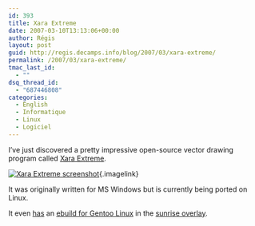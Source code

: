```yaml
---
id: 393
title: Xara Extreme
date: 2007-03-10T13:13:06+00:00
author: Régis
layout: post
guid: http://regis.decamps.info/blog/2007/03/xara-extreme/
permalink: /2007/03/xara-extreme/
tmac_last_id:
  - ""
dsq_thread_id:
  - "687446808"
categories:
  - English
  - Informatique
  - Linux
  - Logiciel
---
```

I’ve just discovered a pretty impressive open-source vector drawing program called [Xara Extreme](http://www.xaraxtreme.org/). 

[<img id="image394" src="http://regis.decamps.info/blog/wp-content/uploads/2007/03/capture_xara04.jpg" alt="Xara Extreme screenshot" />](http://regis.decamps.info/blog/wp-content/uploads/2007/03/capture_xara04.jpg "Xara Extreme screenshot"){.imagelink}

It was originally written for MS Windows but is currently being ported on Linux.

It even [has](http://codeforfun.wordpress.com/2007/03/06/to-the-xtreme/) an [ebuild for Gentoo Linux](http://www.gentoo-sunrise.org/sunrise/browser/sunrise/media-gfx/xaralx) in the [sunrise overlay](http://www.gentoo-sunrise.org/sunrise).
